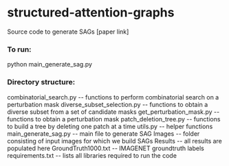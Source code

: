 # structured-attention-graphs
Source code to generate SAGs [paper link]

### To run:
python main_generate_sag.py

### Directory structure:
combinatorial_search.py -- functions to perform combinatorial search on a perturbation mask
diverse_subset_selection.py -- functions to obtain a diverse subset from a set of candidate masks
get_perturbation_mask.py -- functions to obtain a perturbation mask
patch_deletion_tree.py -- functions to build a tree by deleting one patch at a time
utils.py -- helper functions
main_generate_sag.py -- main file to generate SAG
Images -- folder consisting of input images for which we build SAGs
Results -- all results are populated here
GroundTruth1000.txt -- IMAGENET groundtruth labels
requirements.txt -- lists all libraries required to run the code 
